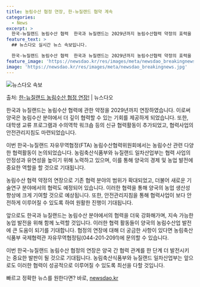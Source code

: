 ```yaml
---
title: 농림수산 협정 연장, 한-뉴질랜드 협약 계속
categories:
  - News
excerpt: >
  한국-뉴질랜드 농림수산 협력  한국과 뉴질랜드는 2029년까지 농림수산협력 약정의 효력을 연장했습니다. 이와…
feature_text: >
  ## 뉴스다오 실시간 뉴스 속보입니다.

  한국-뉴질랜드 농림수산 협력  한국과 뉴질랜드는 2029년까지 농림수산협력 약정의 효력을 연장했습니다. 이와…
feature_image: 'https://newsdao.kr/res/images/meta/newsdao_breakingnews.jpg'
image: 'https://newsdao.kr/res/images/meta/newsdao_breakingnews.jpg'
---
```


![뉴스다오 속보](https://newsdao.kr/res/images/meta/newsdao_breakingnews.jpg)

<p>출처: <a href="https://newsdao.kr/4010" rel="dofollow">한-뉴질랜드 농림수산 협정 연장!</a> | 뉴스다오</p>

한국과 뉴질랜드는 농림수산 협력에 관한 약정을 2029년까지 연장하였습니다. 이로써 양국은 농림수산 분야에서 더 깊이 협력할 수 있는 기회를 제공하게 되었습니다. 또한, 대학생 교류 프로그램과 수의역학 워크숍 등의 신규 협력활동이 추가되었고, 협력사업의 안전관리지침도 마련되었습니다.

이번 한국-뉴질랜드 자유무역협정(FTA) 농림수산협력위원회에서는 농림수산 관련 다양한 협력활동이 논의되었습니다. 농림축산식품부와 뉴질랜드 일차산업부는 협력 사업의 안정성과 유연성을 높이기 위해 노력하고 있으며, 이를 통해 양국의 경제 및 농업 발전에 중요한 역할을 할 것으로 기대됩니다.

농림수산 협력 약정의 연장으로 기존 협력 분야의 범위가 확대되었고, 더불어 새로운 기술연구 분야에서의 협력도 예정되어 있습니다. 이러한 협력을 통해 양국의 농업 생산성 향상에 크게 기여할 것으로 예상됩니다. 또한, 안전관리지침을 통해 협력사업이 보다 안전하게 이루어질 수 있도록 하여 원활한 진행이 기대됩니다.

앞으로도 한국과 뉴질랜드는 농림수산 분야에서의 협력을 더욱 강화해가며, 지속 가능한 농업 발전을 위해 함께 노력할 것입니다. 이러한 협력 활동들이 양국의 농림수산업 발전에 큰 도움이 되기를 기대합니다. 협정의 연장에 대해 더 궁금한 사항이 있다면 농림축산식품부 국제협력관 자유무역협정팀(044-201-2091)에 문의할 수 있습니다.

이번 한국-뉴질랜드 농림수산 협정의 연장은 양국 간 협력 관계를 한 단계 더 발전시키는 중요한 발판이 될 것으로 기대됩니다. 농림축산식품부와 뉴질랜드 일차산업부는 앞으로도 이러한 협력이 성공적으로 이루어질 수 있도록 최선을 다할 것입니다. 

빠르고 정확한 뉴스를 원한다면? 바로, <a href="https://newsdao.kr" rel="dofollow">newsdao.kr</a>


